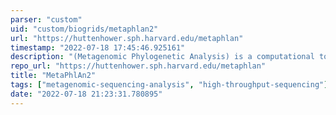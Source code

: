 ```yaml
---
parser: "custom"
uid: "custom/biogrids/metaphlan2"
url: "https://huttenhower.sph.harvard.edu/metaphlan"
timestamp: "2022-07-18 17:45:46.925161"
description: "(Metagenomic Phylogenetic Analysis) is a computational tool for profiling the composition of microbial communities from metagenomic shotgun sequencing data."
repo_url: "https://huttenhower.sph.harvard.edu/metaphlan"
title: "MetaPhlAn2"
tags: ["metagenomic-sequencing-analysis", "high-throughput-sequencing"]
date: "2022-07-18 21:23:31.780895"
---
```

